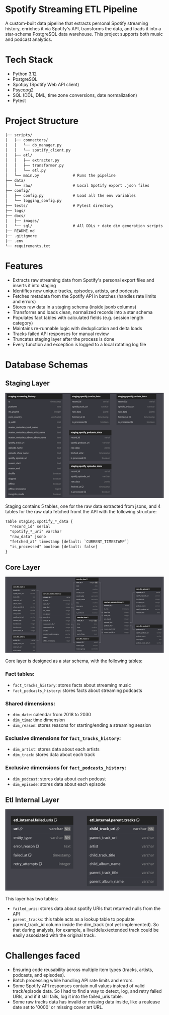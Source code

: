 # Spotify Streaming ETL Pipeline

A custom-built data pipeline that extracts personal Spotify streaming history, enriches it via Spotify's API, transforms the data, and loads it into a star-schema PostgreSQL data warehouse. This project supports both music and podcast analytics.

# Tech Stack
- Python 3.12
- PostgreSQL
- Spotipy (Spotify Web API client)
- Psycopg2
- SQL (DDL, DML, time zone conversions, date normalization)
- Pytest

# Project Structure

```
├── scripts/
│   ├── connectors/
│   │   └── db_manager.py
│   │   └── spotify_client.py
│   ├── etl/
│   │   ├── extractor.py
│   │   ├── transformer.py
│   │   └── etl.py
│   └── main.py               # Runs the pipeline
├── data/
│   └── raw/                  # Local Spotify export .json files
├── config/
│   ├── config.py             # Load all the env variables
│   └── logging_config.py
├── tests/                    # Pytest directory
├── logs/                    
├── docs/
│   ├── images/               
│   └── sql/                  # All DDLs + date dim generation scripts
├── README.md
├── .gitignore
├── .env
└── requirements.txt
```

# Features
- Extracts raw streaming data from Spotify's personal export files and inserts it into staging
- Identifies new unique tracks, episodes, artists, and podcasts
- Fetches metadata from the Spotify API in batches (handles rate limits and errors)
- Stores raw data in a staging schema (inside jsonb columns)
- Transforms and loads clean, normalized records into a star schema
- Populates fact tables with calculated fields (e.g. session length category)
- Maintains re-runnable logic with deduplication and delta loads
- Tracks failed API responses for manual review
- Truncates staging layer after the process is done
- Every function and exception is logged to a local rotating log file

# Database Schemas
## Staging Layer
![Staging Schema](docs/images/staging.png)

Staging contains 5 tables, one for the raw data extracted from jsons, and 4 tables for the raw data fetched fromt the API with the following structure:
```
Table staging.spotify_*_data {
  "record_id" serial 
  "spotify_*_uri" varchar
  "raw_data" jsonb
  "fetched_at" timestamp [default: `CURRENT_TIMESTAMP`]
  "is_processed" boolean [default: false]
}
```

## Core Layer
![Core Schema](docs/images/core.png)

Core layer is designed as a star schema, with the following tables:
### Fact tables:
- `fact_tracks_history`: stores facts about streaming music
- `fact_podcasts_history`: stores facts about streaming podcasts
### Shared dimensions:
- `dim_date`: calendar from 2018 to 2030 
- `dim_time`: time dimension
- `dim_reason`: stores reasons for starting/ending a streaming session
### Exclusive dimensions for `fact_tracks_history`:
- `dim_artist`: stores data about each artists
- `dim_track`: stores data about each track
### Exclusive dimensions for `fact_podcasts_history`:
- `dim_podcast`: stores data about each podcast
- `dim_episode`: stores data about each episode

## Etl Internal Layer
![Core Schema](docs/images/etl_internal.png)

This layer has two tables:
- `failed_uris`: stores data about spotify URIs that returned nulls from the API
- `parent_tracks`: this table acts as a lookup table to populate parent_track_id column inside the dim_track (not yet implemented). So that during analysis, for example, a live/delux/extended track could be easily assosiated with the original track.

# Challenges faced
- Ensuring code reusability across multiple item types (tracks, artists, podcasts, and episodes).
- Batch processing while handling API rate limits and errors.
- Some Spotify API responses contain null values instead of valid track/episode data. So I had to find a way to detect, log, and retry failed URIs, and if it still fails, log it into the failed_uris table.
- Some raw tracks data has invalid or missing data inside, like a realease date set to '0000' or missing cover art URL.